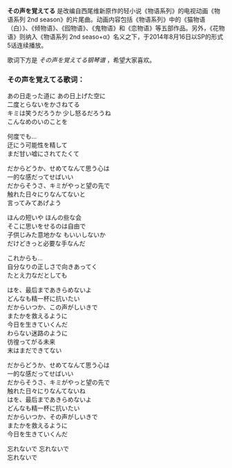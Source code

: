 

**その声を覚えてる** 是改编自西尾维新原作的轻小说《物语系列》的电视动画《物语系列 2nd
season》的片尾曲。动画内容包括《物语系列》中的《猫物语（白）》、《倾物语》、《囮物语》、《鬼物语》和《恋物语》等五部作品。另外，《花物语》则纳入《物语系列
2nd seaso+α》名义之下，于2014年8月16日以SP的形式5话连续播放。

  
歌词下方是 _その声を覚えてる钢琴谱_ ，希望大家喜欢。

### その声を覚えてる歌词：

あの日走った道に あの日上げた空に  
二度とらないをかさねてる  
キミは笑うだろうか 少し怒るだろうね  
こんなめのいのことを

何度でも…  
迂にう可能性を精して  
まだ甘い嘘にされてたくて

だからどうか、せめてなんて思う心は  
一的な感だってせばいい  
だからそうさ、キミがやっと望の先で  
触れた日々にりなんてないと  
言ってみてあげよう

ほんの短いや ほんの些な会  
そこに思いをせるのは自由で  
子供じみた意地かな もいいしないか  
だけどきっと必要な手なんだ

これからも…  
自分なりの正しさで向きあってく  
たとえ力なだとしても

はを、最后まであきらめないよ  
どんなも精一杯に抗いたい  
だからいつか、この声がしいきで  
またかを救えるように  
今日を生きていくんだ  
わらない迷路のように  
彷徨ってがる未来  
末はまだできてない

だからどうか、せめてなんて思う心は  
一的な感だってせばいい  
だからそうさ、キミがやっと望の先で  
触れた日々にりなんてないね  
はを、最后まであきらめないよ  
どんなも精一杯に抗いたい  
だからいつか、その声がしいきで  
またかを救えるように  
今日を生きていくんだ

忘れないで 忘れないで  
忘れないで

